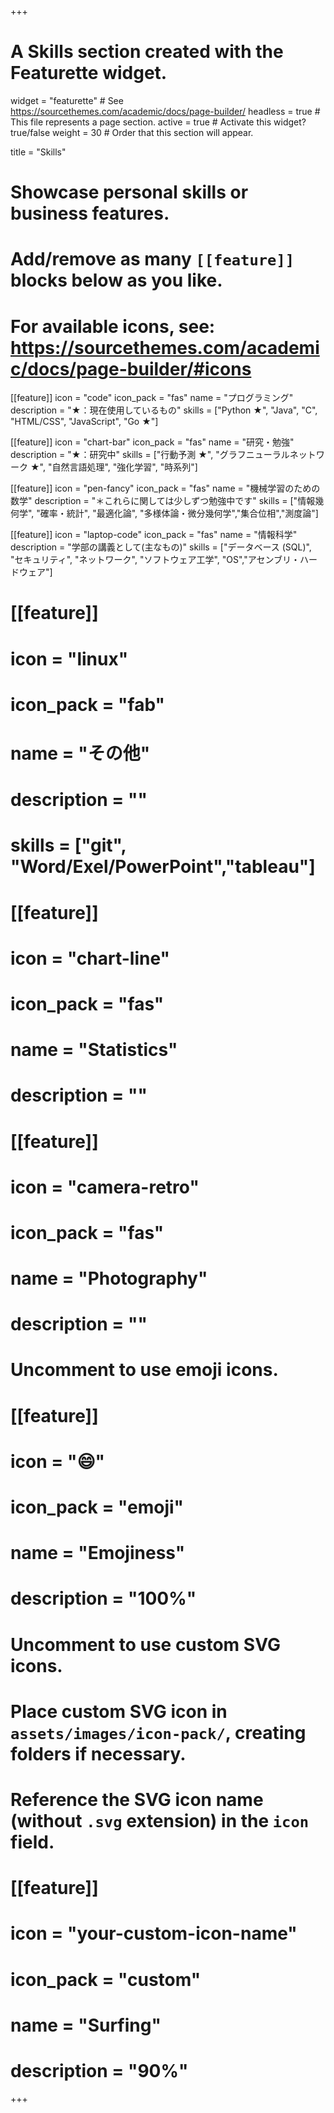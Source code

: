 +++
# A Skills section created with the Featurette widget.
widget = "featurette"  # See https://sourcethemes.com/academic/docs/page-builder/
headless = true  # This file represents a page section.
active = true  # Activate this widget? true/false
weight = 30  # Order that this section will appear.

title = "Skills"

# Showcase personal skills or business features.
# 
# Add/remove as many `[[feature]]` blocks below as you like.
# 
# For available icons, see: https://sourcethemes.com/academic/docs/page-builder/#icons

[[feature]]
  icon = "code"
  icon_pack = "fas"
  name = "プログラミング"
  description = "★：現在使用しているもの"
  skills = ["Python ★", "Java", "C", "HTML/CSS", "JavaScript", "Go ★"]


[[feature]]
  icon = "chart-bar"
  icon_pack = "fas"
  name = "研究・勉強"
  description = "★：研究中"
   skills = ["行動予測 ★", "グラフニューラルネットワーク ★", "自然言語処理", "強化学習", "時系列"]

 [[feature]]
  icon = "pen-fancy"
  icon_pack = "fas"
  name = "機械学習のための数学"
  description = "＊これらに関しては少しずつ勉強中です"
   skills = ["情報幾何学", "確率・統計", "最適化論", "多様体論・微分幾何学","集合位相","測度論"]

[[feature]]
  icon = "laptop-code"
  icon_pack = "fas"
  name = "情報科学"
  description = "学部の講義として(主なもの)"
   skills = ["データベース (SQL)", "セキュリティ", "ネットワーク", "ソフトウェア工学", "OS","アセンブリ・ハードウェア"]


# [[feature]]
#  icon = "linux"
#  icon_pack = "fab"
#  name = "その他"
#  description = ""
#   skills = ["git", "Word/Exel/PowerPoint","tableau"]
  
# [[feature]]
#  icon = "chart-line"
#  icon_pack = "fas"
#  name = "Statistics"
#  description = ""  
  
# [[feature]]
#  icon = "camera-retro"
#  icon_pack = "fas"
#  name = "Photography"
#  description = ""

# Uncomment to use emoji icons.
# [[feature]]
#  icon = ":smile:"
#  icon_pack = "emoji"
#  name = "Emojiness"
#  description = "100%"  

# Uncomment to use custom SVG icons.
# Place custom SVG icon in `assets/images/icon-pack/`, creating folders if necessary.
# Reference the SVG icon name (without `.svg` extension) in the `icon` field.
# [[feature]]
#  icon = "your-custom-icon-name"
#  icon_pack = "custom"
#  name = "Surfing"
#  description = "90%"

+++
